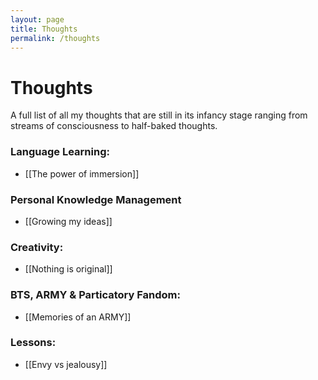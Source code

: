 ```yaml
---
layout: page
title: Thoughts
permalink: /thoughts
---
```


# Thoughts

A full list of all my thoughts that are still in its infancy stage ranging from streams of consciousness to half-baked thoughts.

### Language Learning:
- [[The power of immersion]]

### Personal Knowledge Management
- [[Growing my ideas]]

### Creativity:
- [[Nothing is original]]

### BTS, ARMY & Particatory Fandom:
- [[Memories of an ARMY]]

### Lessons:
- [[Envy vs jealousy]]

<style>
  .wrapper {
    max-width: 58em;
  }
</style>